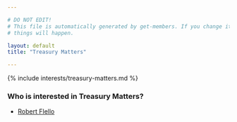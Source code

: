 ```yaml
---

# DO NOT EDIT!
# This file is automatically generated by get-members. If you change it, bad
# things will happen.

layout: default
title: "Treasury Matters"

---
```


{% include interests/treasury-matters.md %}

### Who is interested in Treasury Matters?


* [Robert Flello](../members/robert-flello.html)

